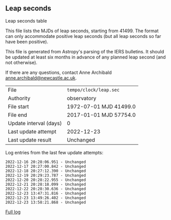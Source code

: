 
## Leap seconds

Leap seconds table

This file lists the MJDs of leap seconds, starting from 41499.
The format can only accommodate positive leap seconds (but all
leap seconds so far have been positive).

This file is generated from Astropy's parsing of the IERS
bulletins. It should be updated at least six months in advance
of any planned leap second (and not otherwise).

If there are any questions, contact Anne Archibald
<anne.archibald@newcastle.ac.uk>.

|     |     |
|:--- |:--- |
| File | `tempo/clock/leap.sec` |
| Authority | observatory |
| File start | 1972-07-01 MJD 41499.0 |
| File end | 2017-01-01 MJD 57754.0 |
| Update interval (days) | 0 |
| Last update attempt | 2022-12-23 |
| Last update result | Unchanged |

Log entries from the last few update attempts:
```
2022-12-16 20:28:06.951 - Unchanged
2022-12-17 20:27:00.842 - Unchanged
2022-12-18 20:27:12.390 - Unchanged
2022-12-19 20:29:23.787 - Unchanged
2022-12-20 20:28:22.955 - Unchanged
2022-12-21 20:28:18.099 - Unchanged
2022-12-22 20:28:30.636 - Unchanged
2022-12-23 13:47:31.816 - Unchanged
2022-12-23 13:49:26.402 - Unchanged
2022-12-23 13:58:21.868 - Unchanged
```
[Full log](https://raw.githubusercontent.com/ipta/pulsar-clock-corrections/main/log/tempo/clock/leap.sec.log)
